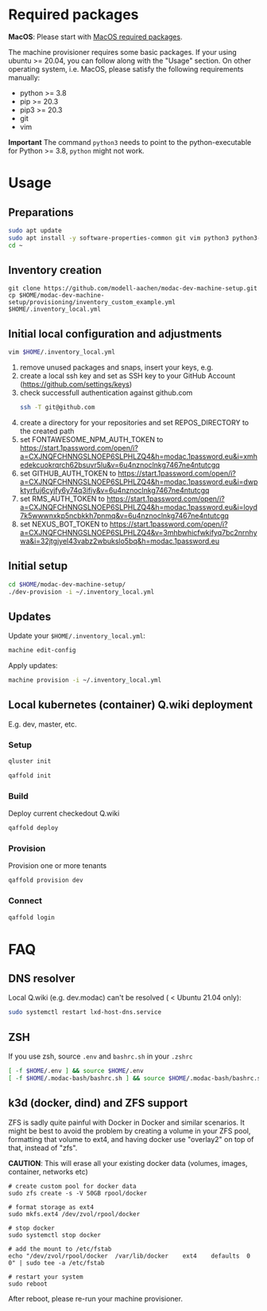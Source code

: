 # Required packages

**MacOS**: Please start with [MacOS required packages](README_mascos.md).

The machine provisioner requires some basic packages.
If your using ubuntu >= 20.04, you can follow along with the "Usage" section. On other operating system, i.e. MacOS, please satisfy the following requirements manually:

* python >= 3.8
* pip >= 20.3
* pip3 >= 20.3
* git
* vim

**Important** The command `python3` needs to point to the python-executable for Python >= 3.8, `python` might not work.



# Usage

## Preparations
```BASH
sudo apt update
sudo apt install -y software-properties-common git vim python3 python3-pip python-is-python3
cd ~
```

## Inventory creation
```
git clone https://github.com/modell-aachen/modac-dev-machine-setup.git
cp $HOME/modac-dev-machine-setup/provisioning/inventory_custom_example.yml $HOME/.inventory_local.yml
```

## Initial local configuration and adjustments
```BASH
vim $HOME/.inventory_local.yml
```
1) remove unused packages and snaps, insert your keys, e.g.
2) create a local ssh key and set as SSH key to your GitHub Account (https://github.com/settings/keys)
3) check successfull authentication against github.com
    ```bash
    ssh -T git@github.com
    ```
3) create a directory for your repositories and set REPOS_DIRECTORY to the created path
4) set FONTAWESOME_NPM_AUTH_TOKEN to https://start.1password.com/open/i?a=CXJNQFCHNNGSLNOEP6SLPHLZQ4&h=modac.1password.eu&i=xmhedekcuokrqrch62bsuvr5lu&v=6u4nznoclnkg7467ne4ntutcgq
5) set GITHUB_AUTH_TOKEN to https://start.1password.com/open/i?a=CXJNQFCHNNGSLNOEP6SLPHLZQ4&h=modac.1password.eu&i=dwpktyrfuj6cyjfy6y74q3ifiy&v=6u4nznoclnkg7467ne4ntutcgq
6) set RMS_AUTH_TOKEN to https://start.1password.com/open/i?a=CXJNQFCHNNGSLNOEP6SLPHLZQ4&h=modac.1password.eu&i=loyd7k5wwwnxkp5ncbkkh7pnmq&v=6u4nznoclnkg7467ne4ntutcgq
7) set NEXUS_BOT_TOKEN to https://start.1password.com/open/i?a=CXJNQFCHNNGSLNOEP6SLPHLZQ4&v=3mhbwhicfwkifyq7bc2nrnhywa&i=32jtgjyel43vabz2wbukslo5bq&h=modac.1password.eu

## Initial setup
```BASH
cd $HOME/modac-dev-machine-setup/
./dev-provision -i ~/.inventory_local.yml
```

## Updates
Update your `$HOME/.inventory_local.yml`:
```BASH
machine edit-config
```

Apply updates:
```BASH
machine provision -i ~/.inventory_local.yml
```

## Local kubernetes (container) Q.wiki deployment
E.g. dev, master, etc.
### Setup
```BASH
qluster init

qaffold init
```

### Build
Deploy current checkedout Q.wiki
```BASH
qaffold deploy
```

### Provision
Provision one or more tenants
```BASH
qaffold provision dev
```

### Connect
```BASH
qaffold login
```

# FAQ
## DNS resolver
Local Q.wiki (e.g. dev.modac) can't be resolved  ( < Ubuntu 21.04 only):

```BASH
sudo systemctl restart lxd-host-dns.service
```
## ZSH
If you use zsh, source `.env` and `bashrc.sh` in your `.zshrc`
```BASH
[ -f $HOME/.env ] && source $HOME/.env
[ -f $HOME/.modac-bash/bashrc.sh ] && source $HOME/.modac-bash/bashrc.sh
```

## k3d (docker, dind) and ZFS support
ZFS is sadly quite painful with Docker in Docker and similar scenarios. It might be best to avoid the problem by creating a volume in your ZFS pool, formatting that volume to ext4, and having docker use "overlay2" on top of that, instead of "zfs".

**CAUTION**: This will erase all your existing docker data (volumes, images, container, networks etc)

```
# create custom pool for docker data
sudo zfs create -s -V 50GB rpool/docker

# format storage as ext4
sudo mkfs.ext4 /dev/zvol/rpool/docker

# stop docker
sudo systemctl stop docker

# add the mount to /etc/fstab
echo "/dev/zvol/rpool/docker  /var/lib/docker    ext4    defaults  0   0" | sudo tee -a /etc/fstab

# restart your system
sudo reboot
```

After reboot, please re-run your machine provisioner.
